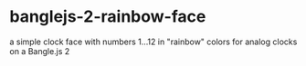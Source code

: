 # banglejs-2-rainbow-face
 a simple clock face with numbers 1...12 in "rainbow" colors for analog clocks on a Bangle.js 2
